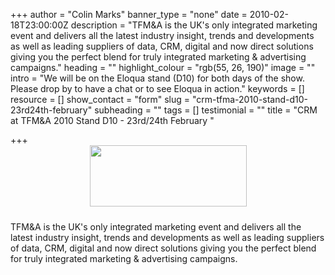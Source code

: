 +++
author = "Colin Marks"
banner_type = "none"
date = 2010-02-18T23:00:00Z
description = "TFM&A is the UK's only integrated marketing event and delivers all the latest industry insight, trends and developments as well as leading suppliers of data, CRM, digital and now direct solutions giving you the perfect blend for truly integrated marketing & advertising campaigns."
heading = ""
highlight_colour = "rgb(55, 26, 190)"
image = ""
intro = "We will be on the Eloqua stand (D10) for both days of the show. Please drop by to have a chat or to see Eloqua in action."
keywords = []
resource = []
show_contact = "form"
slug = "crm-tfma-2010-stand-d10-23rd24th-february"
subheading = ""
tags = []
testimonial = ""
title = "CRM at TFM&A 2010 Stand D10 - 23rd/24th February "

+++
<img style="display: block; margin-left: auto; margin-right: auto; padding-bottom: 10px;" src="https://crmtdigital.com/sites/default/files/tfma_logo.png" alt="" width="251" height="98">

TFM&A is the UK's only integrated marketing event and delivers all the latest industry insight, trends and developments as well as leading suppliers of data, CRM, digital and now direct solutions giving you the perfect blend for truly integrated marketing & advertising campaigns.